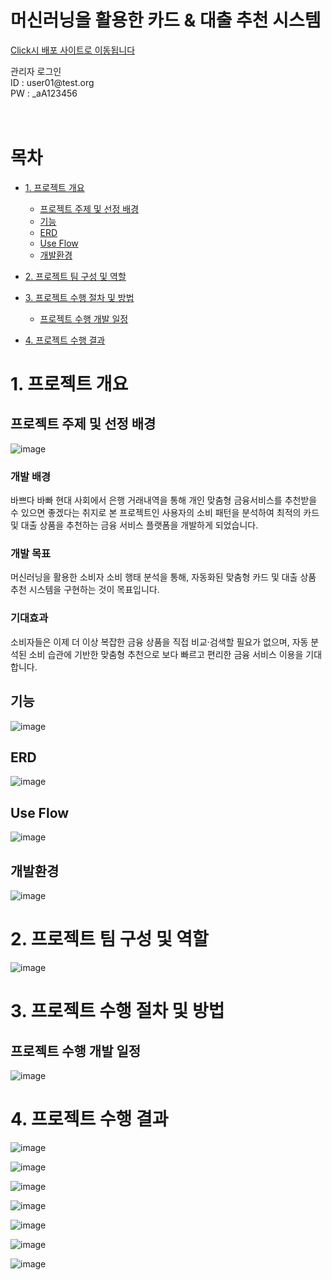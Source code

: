 # 머신러닝을 활용한 카드 & 대출 추천 시스템

<a href="https://cis-pintech.onedu.blue/" target="_blank">Click시 배포 사이트로 이동됩니다</a>

<span>
관리자 로그인<br>
ID : user01@test.org<br>
PW : _aA123456<br>
</span>
<br>
<br>

# 목차

- [1. 프로젝트 개요](#1-프로젝트-개요)
    * [프로젝트 주제 및 선정 배경](#프로젝트-주제-및-선정-배경)
    * [기능](#기능)
    * [ERD](#ERD)
    * [Use Flow](#Use-Flow)
    * [개발환경](#개발환경)
- [2. 프로젝트 팀 구성 및 역할](#2-프로젝트-팀-구성-및-역할)

- [3. 프로젝트 수행 절차 및 방법](#3-프로젝트-수행-절차-및-방법)
    * [프로젝트 수행 개발 일정](#프로젝트-수행-개발-일정)
- [4. 프로젝트 수행 결과](#4-프로젝트-수행-결과)


# 1. 프로젝트 개요

## 프로젝트 주제 및 선정 배경

![image](https://github.com/user-attachments/assets/461d38ca-8f44-4e15-93f6-cce7aaa55d76)
### 개발 배경

바쁘다 바빠 현대 사회에서 은행 거래내역을 통해 개인 맞춤형 금융서비스를 추천받을 수 있으면 좋겠다는 취지로 본 프로젝트인 사용자의 소비 패턴을 분석하여 최적의 카드 및 대출 상품을 추천하는 금융 서비스 플랫폼을 개발하게 되었습니다.

### 개발 목표

머신러닝을 활용한 소비자 소비 행태 분석을 통해, 자동화된 맞춤형 카드 및 대출 상품 추천 시스템을  구현하는 것이 목표입니다.

### 기대효과

소비자들은 이제 더 이상 복잡한 금융 상품을 직접 비교·검색할 필요가 없으며, 자동 분석된 소비 습관에 기반한 맞춤형 추천으로 보다 빠르고 편리한 금융 서비스 이용을 기대합니다.

## 기능

![image](https://github.com/user-attachments/assets/61db390b-7b1b-420f-ae1f-205cd71f77e9)

## ERD

![image](https://github.com/user-attachments/assets/aee87458-4ed0-416a-8b6b-5f9cfda82e9b)

## Use Flow

![image](https://github.com/user-attachments/assets/67cb2e29-6c31-4117-8339-99559f738949)

## 개발환경

![image](https://github.com/user-attachments/assets/0a04fec8-799e-465b-8979-819017beaa2a)

# 2. 프로젝트 팀 구성 및 역할

![image](https://github.com/user-attachments/assets/5cf9653c-7f49-411e-aeb7-e347c84b4ade)

# 3. 프로젝트 수행 절차 및 방법

## 프로젝트 수행 개발 일정

![image](https://github.com/user-attachments/assets/78e547a3-3c3f-4d74-a765-9c85bb2491bf)

# 4. 프로젝트 수행 결과

![image](https://github.com/user-attachments/assets/1376c764-816a-4cc3-8315-47c988adee65)

![image](https://github.com/user-attachments/assets/ffb8d1fc-5633-4381-8010-0fe2029c4a65)

![image](https://github.com/user-attachments/assets/136519a8-2921-4a10-aad3-6c0e32a511c3)

![image](https://github.com/user-attachments/assets/7a3a337d-10aa-4bc3-9535-240db574537a)

![image](https://github.com/user-attachments/assets/f3d3ac32-8f24-4cff-97cc-2e4a90fdc8e0)

![image](https://github.com/user-attachments/assets/1ead5a5a-351d-4e90-8b96-c067e0918890)

![image](https://github.com/user-attachments/assets/ac89b4e3-83d2-4f93-8488-db0b69e9c609)
